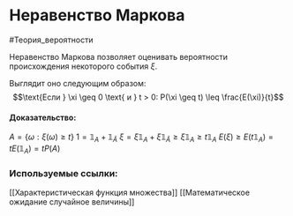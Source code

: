 # Неравенство Маркова
#Теория_вероятности 

Неравенство Маркова позволяет оценивать вероятности происхождения некоторого события $\xi$.

Выглядит оно следующим образом:
$$\text{Если } \xi \geq 0 \text{ и } t > 0: P(\xi \geq t) \leq \frac{E(\xi)}{t}$$

#### Доказательство:
$A = \{\omega: \xi(\omega) \geq t\}$
$1 = \mathbb{1}_A + \mathbb{1}_{\bar A}$
$\xi = \xi \mathbb{1}_A + \xi \mathbb{1}_{\bar A} \geq \xi \mathbb{1}_A \geq t\mathbb{1}_A$
$E(\xi) \geq E(t \mathbb{1}_A) = tE(\mathbb{1}_A) = tP(A)$

### Используемые ссылки:
[[Характеристическая функция множества]]
[[Математическое ожидание случайное величины]]